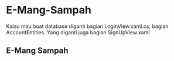 # E-Mang-Sampah
Kalau mau buat database diganti bagian LoginView.xaml.cs, bagian AccountEntities.
Yang diganti juga bagian SignUpView.xaml

## E-Mang Sampah
